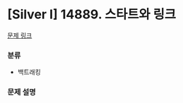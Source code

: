 # [Silver I] 14889. 스타트와 링크

[문제 링크](https://www.acmicpc.net/problem/14889) 

### 분류

- 백트래킹

### 문제 설명
